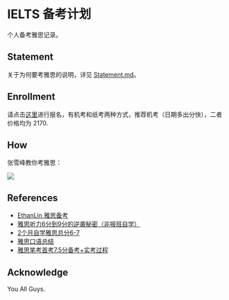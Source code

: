 # IELTS 备考计划

个人备考雅思记录。


## Statement

关于为何要考雅思的说明，详见 [Statement.md](https://github.com/i0Ek3/yasi/blob/main/Statement.md)。


## Enrollment

请点击[这里](https://ielts.neea.cn/?utm_source=chinaielts&utm_medium=banner&utm_campaign=chinaieltspromopilot&utm_id=chinaieltspromo&utm_term=chinaieltspromopilot&utm_content=chinaieltspromopilot)进行报名，有机考和纸考两种方式，推荐机考（日期多出分快），二者价格均为 2170.

## How

张雪峰教你考雅思：

![](https://github.com/i0Ek3/IELTS-Plan/blob/master/how.jpg)

## References

- [EthanLin 雅思备考](https://ethan-lin.gitbook.io/ielts)
- [雅思听力6分到9分的逆袭秘密（非报班自学）](https://zhuanlan.zhihu.com/p/78435216)
- [2个月自学雅思总分6-7](https://github.com/SUSTech-Application/SUSTechapplication/blob/master/docs/英语学习/IELTS/2个月自学雅思总分6-7.md)
- [雅思口语总结](https://blog.csdn.net/rosemaryandthyme/article/details/131261010)
- [雅思笔考首考7.5分备考+实考过程](https://mp.weixin.qq.com/s/OrkdBcScu2sz6m965l-Fbw)


## Acknowledge

 You All Guys.
